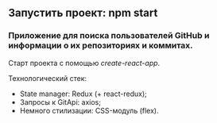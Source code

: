 ## Запустить проект: npm start
### Приложение для поиска пользователей GitHub и информации о их репозиториях и коммитах.

Старт проекта с помощью _create-react-app_.

Технологический стек:
 * State manager: Redux (+ react-redux);
 * Запросы к GitApi: axios;
 * Немного стилизации: CSS-модуль (flex).
